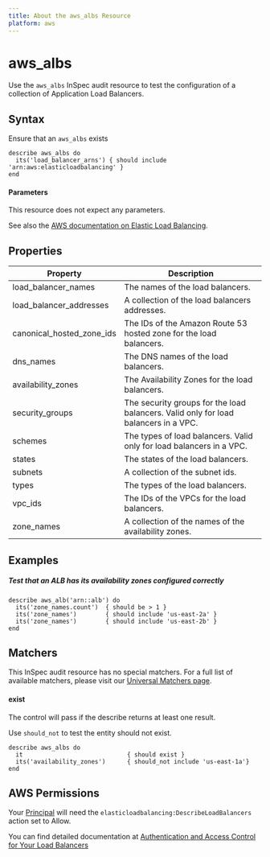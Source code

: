 ```yaml
---
title: About the aws_albs Resource
platform: aws
---
```


# aws\_albs

Use the `aws_albs` InSpec audit resource to test the configuration of a collection of Application Load Balancers.

## Syntax

Ensure that an `aws_albs` exists

    describe aws_albs do
      its('load_balancer_arns') { should include 'arn:aws:elasticloadbalancing' }
    end

#### Parameters

This resource does not expect any parameters.

See also the [AWS documentation on Elastic Load Balancing](https://docs.aws.amazon.com/elasticloadbalancing/latest/APIReference).

## Properties

|Property                     | Description|
| ---                         | --- |
|load\_balancer\_names        | The names of the load balancers. |
|load\_balancer\_addresses    | A collection of the load balancers addresses. |
|canonical\_hosted\_zone\_ids | The IDs of the Amazon Route 53 hosted zone for the load balancers. |
|dns\_names                   | The DNS names of the load balancers. |
|availability\_zones          | The Availability Zones for the load balancers. |
|security\_groups             | The security groups for the load balancers. Valid only for load balancers in a VPC. |
|schemes                      | The types of load balancers. Valid only for load balancers in a VPC. |
|states                       | The states of the load balancers. |
|subnets                      | A collection of the subnet ids. |
|types                        | The types of the load balancers. |
|vpc\_ids                     | The IDs of the VPCs for the load balancers. |
|zone\_names                 | A collection of the names of the availability zones. |

## Examples

##### Test that an ALB has its availability zones configured correctly
    describe aws_alb('arn::alb') do
      its('zone_names.count')  { should be > 1 }
      its('zone_names')        { should include 'us-east-2a' }
      its('zone_names')        { should include 'us-east-2b' }
    end

## Matchers

This InSpec audit resource has no special matchers. For a full list of available matchers, please visit our [Universal Matchers page](https://www.inspec.io/docs/reference/matchers/).

#### exist

The control will pass if the describe returns at least one result.

Use `should_not` to test the entity should not exist.

    describe aws_albs do
      it                             { should exist }
      its('availability_zones')      { should_not include 'us-east-1a'}
    end

## AWS Permissions

Your [Principal](https://docs.aws.amazon.com/IAM/latest/UserGuide/intro-structure.html#intro-structure-principal) will need the `elasticloadbalancing:DescribeLoadBalancers` action set to Allow.

You can find detailed documentation at [Authentication and Access Control for Your Load Balancers](https://docs.aws.amazon.com/elasticloadbalancing/latest/userguide/load-balancer-authentication-access-control.html)
